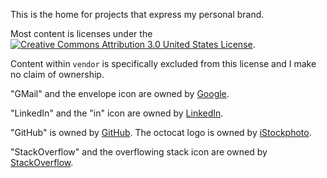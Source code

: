 This is the home for projects that express my personal brand.

Most content is licenses under the
<a rel="license" href="http://creativecommons.org/licenses/by/3.0/us/">
  <img alt="Creative Commons Attribution 3.0 United States License" style="border-width:0" src="http://i.creativecommons.org/l/by/3.0/us/88x31.png" /></a>.
  
Content within `vendor` is specifically excluded from this license and I make no claim of ownership.

"GMail" and the envelope icon are owned by [Google](http://google.com).

"LinkedIn" and the "in" icon are owned by [LinkedIn](http://linkedin.com).

"GitHub" is owned by [GitHub](http://github.com).  The octocat logo is owned by [iStockphoto](http://www.istockphoto.com).

"StackOverflow" and the overflowing stack icon are owned by [StackOverflow](http://stackoverflow.com).
